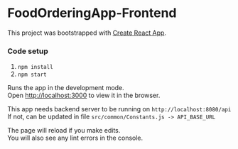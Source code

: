 # FoodOrderingApp-Frontend

This project was bootstrapped with [Create React App](https://github.com/facebook/create-react-app).

### Code setup
1. `npm install`
2. `npm start`

Runs the app in the development mode.\
Open [http://localhost:3000](http://localhost:3000) to view it in the browser.

This app needs backend server to be running on `http://localhost:8080/api`
If not, can be updated in file `src/common/Constants.js -> API_BASE_URL`

The page will reload if you make edits.\
You will also see any lint errors in the console.
